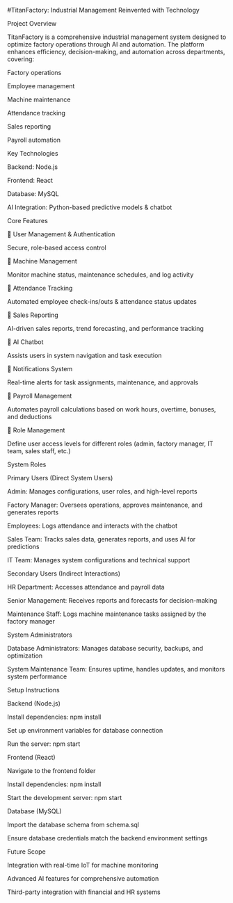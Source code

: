#TitanFactory: Industrial Management Reinvented with Technology

Project Overview

TitanFactory is a comprehensive industrial management system designed to optimize factory operations through AI and automation. The platform enhances efficiency, decision-making, and automation across departments, covering:

Factory operations

Employee management

Machine maintenance

Attendance tracking

Sales reporting

Payroll automation

Key Technologies

Backend: Node.js

Frontend: React

Database: MySQL

AI Integration: Python-based predictive models & chatbot

Core Features

🔹 User Management & Authentication

Secure, role-based access control

🔹 Machine Management

Monitor machine status, maintenance schedules, and log activity

🔹 Attendance Tracking

Automated employee check-ins/outs & attendance status updates

🔹 Sales Reporting

AI-driven sales reports, trend forecasting, and performance tracking

🔹 AI Chatbot

Assists users in system navigation and task execution

🔹 Notifications System

Real-time alerts for task assignments, maintenance, and approvals

🔹 Payroll Management

Automates payroll calculations based on work hours, overtime, bonuses, and deductions

🔹 Role Management

Define user access levels for different roles (admin, factory manager, IT team, sales staff, etc.)

System Roles

Primary Users (Direct System Users)

Admin: Manages configurations, user roles, and high-level reports

Factory Manager: Oversees operations, approves maintenance, and generates reports

Employees: Logs attendance and interacts with the chatbot

Sales Team: Tracks sales data, generates reports, and uses AI for predictions

IT Team: Manages system configurations and technical support

Secondary Users (Indirect Interactions)

HR Department: Accesses attendance and payroll data

Senior Management: Receives reports and forecasts for decision-making

Maintenance Staff: Logs machine maintenance tasks assigned by the factory manager

System Administrators

Database Administrators: Manages database security, backups, and optimization

System Maintenance Team: Ensures uptime, handles updates, and monitors system performance

Setup Instructions

Backend (Node.js)

Install dependencies: npm install

Set up environment variables for database connection

Run the server: npm start

Frontend (React)

Navigate to the frontend folder

Install dependencies: npm install

Start the development server: npm start

Database (MySQL)

Import the database schema from schema.sql

Ensure database credentials match the backend environment settings

Future Scope

Integration with real-time IoT for machine monitoring

Advanced AI features for comprehensive automation

Third-party integration with financial and HR systems
